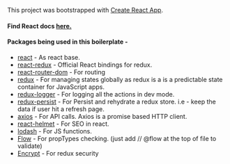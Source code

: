 This project was bootstrapped with [Create React App](https://github.com/facebook/create-react-app).

#### Find React docs  [here.](https://github.com/Sonukr/React-redux-boilerplate/blob/master/docs/Base.md)

#### Packages being used in this boilerplate - 
 - [react](https://www.npmjs.com/package/react) - As react base. 
 - [react-redux](https://www.npmjs.com/package/react-redux) - Official React bindings for redux.
 - [react-router-dom](https://www.npmjs.com/package/react-router-dom) - For routing
 - [redux](https://www.npmjs.com/package/redux) -  For managing states globally as redux is a is a predictable state container for JavaScript apps.
 - [redux-logger](https://www.npmjs.com/package/redux-logger) -  For logging all the actions in dev mode.
 - [redux-persist](https://www.npmjs.com/package/redux-persist) - For Persist and rehydrate a redux store. i.e - keep the data if user hit a refresh page.
 - [axios](https://www.npmjs.com/package/axios) - For API calls. Axios is a promise based HTTP client.
 - [react-helmet](https://www.npmjs.com/package/react-helmet) - For SEO in react.
 - [lodash](https://www.npmjs.com/package/lodash) - For JS  functions.
- [Flow](https://www.npmjs.com/package/flow-bin) - For propTypes checking. (just add // @flow  at the top of file to validate) 
- [Encrypt](https://www.npmjs.com/package/redux-persist-transform-encrypt) - For redux security 
